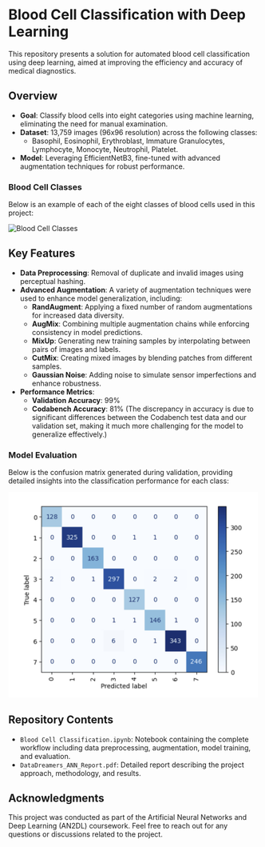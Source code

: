 # Blood Cell Classification with Deep Learning

This repository presents a solution for automated blood cell classification using deep learning, aimed at improving the efficiency and accuracy of medical diagnostics.

## Overview

- **Goal**: Classify blood cells into eight categories using machine learning, eliminating the need for manual examination.
- **Dataset**: 13,759 images (96x96 resolution) across the following classes:
  - Basophil, Eosinophil, Erythroblast, Immature Granulocytes, Lymphocyte, Monocyte, Neutrophil, Platelet.
- **Model**: Leveraging EfficientNetB3, fine-tuned with advanced augmentation techniques for robust performance.

### Blood Cell Classes
Below is an example of each of the eight classes of blood cells used in this project:

<img src="‌blood_cells.jpg" alt="Blood Cell Classes" width="500"/>

## Key Features

- **Data Preprocessing**: Removal of duplicate and invalid images using perceptual hashing.
- **Advanced Augmentation**: A variety of augmentation techniques were used to enhance model generalization, including:
  - **RandAugment**: Applying a fixed number of random augmentations for increased data diversity.
  - **AugMix**: Combining multiple augmentation chains while enforcing consistency in model predictions.
  - **MixUp**: Generating new training samples by interpolating between pairs of images and labels.
  - **CutMix**: Creating mixed images by blending patches from different samples.
  - **Gaussian Noise**: Adding noise to simulate sensor imperfections and enhance robustness.
- **Performance Metrics**:
  - **Validation Accuracy**: 99%
  - **Codabench Accuracy**: 81% (The discrepancy in accuracy is due to significant differences between the Codabench test data and our validation set, making it much more challenging for the model to generalize effectively.)

### Model Evaluation
Below is the confusion matrix generated during validation, providing detailed insights into the classification performance for each class:

<img src="confusion_matrix.jpg" alt="Confusion Matrix" width="500"/>

## Repository Contents

- `Blood Cell Classification.ipynb`: Notebook containing the complete workflow including data preprocessing, augmentation, model training, and evaluation.
- `DataDreamers_ANN_Report.pdf`: Detailed report describing the project approach, methodology, and results.

## Acknowledgments

This project was conducted as part of the Artificial Neural Networks and Deep Learning (AN2DL) coursework.
Feel free to reach out for any questions or discussions related to the project.
